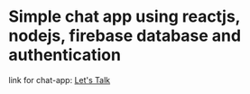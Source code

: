 # Simple chat app using reactjs, nodejs, firebase database and authentication

link for chat-app: [Let's Talk](https://648871d771bc4b00aa98e2c8--earnest-nougat-cbc14a.netlify.app/)

